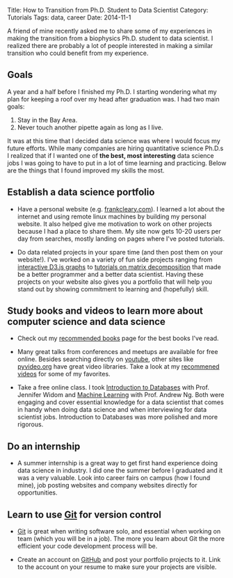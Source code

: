 Title: How to Transition from Ph.D. Student to Data Scientist
Category: Tutorials
Tags: data, career
Date: 2014-11-1

A friend of mine recently asked me to share some of my experiences in making the transition from a biophysics Ph.D. student to data scientist. I realized there are probably a lot of people interested in making a similar transition who could benefit from my experience.

## Goals

A year and a half before I finished my Ph.D. I starting wondering what my plan for keeping a roof over my head after graduation was. I had two main goals: 


1. Stay in the Bay Area.
1. Never touch another pipette again as long as I live. 


It was at this time that I decided data science was where I would focus my future efforts. While many companies are hiring quantitative science Ph.D.s I realized that if I wanted one of **the best, most interesting** data science jobs I was going to have to put in a lot of time learning and practicing. Below are the things that I found improved my skills the most.

## Establish a data science portfolio

* Have a personal website (e.g. [frankcleary.com](http://www.frankcleary.com)).
I learned a lot about the internet and using remote linux machines by
building my personal website. It also helped give me motivation
to work on other projects because I had a place to share them. My site now gets 10-20 users per day from searches, mostly landing on pages where I've posted tutorials.

* Do data related projects in your spare time (and then post them on your website!). I've worked on a variety of fun side projects ranging from [interactive D3.js graphs](http://www.frankcleary.com/mpg) to [tutorials on matrix decomposition](http://www.frankcleary.com/svd) that made be a better programmer and a better data scientist. Having these projects on your website also gives you a portfolio that will help you stand out by showing commitment to learning and (hopefully) skill.

## Study books and videos to learn more about computer science and data science

* Check out my [recommended books]({filename}/pages/recommended-books.md) page for the best books I've read.

* Many great talks from conferences and meetups are available for free online. Besides searching directly on [youtube](http://www.youtube.com), other sites like [pyvideo.org](http://www.pyvideo.org) have great video libraries. Take a look at my [recommened videos]({filename}/pages/recommended-videos.md) for some of my favorites.

* Take a free online class. I took [Introduction to Databases](https://class.stanford.edu/courses/Home/Databases/Engineering/about) with Prof. Jennifer Widom and [Machine Learning](https://www.coursera.org/course/ml) with Prof. Andrew Ng. Both were engaging and cover essential knowledge for a data scientist that comes in handy when doing data science and when interviewing for data scientist jobs. Introduction to Databases was more polished and more rigorous.

## Do an internship

* A summer internship is a great way to get first hand experience doing data science in industry. I did one the summer before I graduated and it was a very valuable. Look into career fairs on campus (how I found mine), job posting websites and company websites directly for opportunities.<p></p>

## Learn to use [Git](http://git-scm.com) for version control

* [Git](http://git-scm.com) is great when writing software solo, and essential when working on team (which you will be in a job). The more you learn about Git the more efficient your code development process will be.

* Create an account on [GitHub](https://github.com) and post your portfolio projects to it. Link to the account on your resume to make sure your projects are visible.